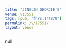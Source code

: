 ```yaml
---
title: "JINGLIN GEORDIE'S"
venue: v17551
tags: [pub, "fhrs:144870"]
permalink: /v/17551/
layout: venue
---
```

null